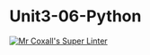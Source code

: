 # Unit3-06-Python
[![Mr Coxall's Super Linter](https://github.com/ICS3U-Programming-TamerZ/Unit3-06-Python/workflows/Mr%20Coxall's%20Super%20Linter/badge.svg)](https://github.com/ICS3U-Programming-TamerZ/Unit3-06-Python/actions/)
